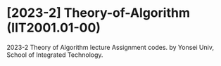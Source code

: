 # [2023-2] Theory-of-Algorithm (IIT2001.01-00)

2023-2 Theory of Algorithm lecture Assignment codes.
by Yonsei Univ, School of Integrated Technology.
